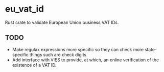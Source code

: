 # eu_vat_id

Rust crate to validate European Union business VAT IDs.

## TODO

* Make regulax expressions more specific so they can check more state-specific things such are check digits.
* Add interface with VIES to provide, at which, an online verification of the existence of a VAT ID.

